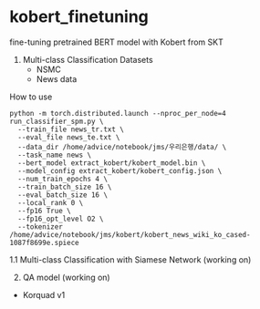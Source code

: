 # kobert_finetuning

fine-tuning pretrained BERT model with Kobert from SKT

1. Multi-class Classification
  Datasets
    - NSMC
    - News data
  
  How to use
  
    python -m torch.distributed.launch --nproc_per_node=4 run_classifier_spm.py \
      --train_file news_tr.txt \
      --eval_file news_te.txt \
      --data_dir /home/advice/notebook/jms/우리은행/data/ \
      --task_name news \
      --bert_model extract_kobert/kobert_model.bin \
      --model_config extract_kobert/kobert_config.json \
      --num_train_epochs 4 \
      --train_batch_size 16 \
      --eval_batch_size 16 \
      --local_rank 0 \
      --fp16 True \
      --fp16_opt_level O2 \
      --tokenizer /home/advice/notebook/jms/kobert/kobert_news_wiki_ko_cased-1087f8699e.spiece

  
  
1.1 Multi-class Classification with Siamese Network (working on)

2. QA model (working on)
  - Korquad v1
  
